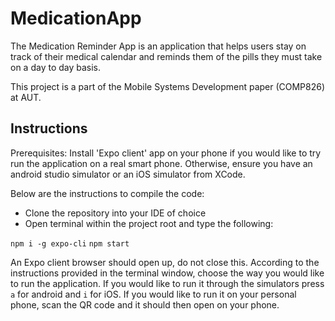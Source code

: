 # MedicationApp
The Medication Reminder App is an application that helps users stay on track of their medical calendar and reminds them of the pills they must take on a day to day basis. 

This project is a part of the Mobile Systems Development paper (COMP826) at AUT. 

## Instructions
Prerequisites: 
Install 'Expo client' app on your phone if you would like to try run the application on a real smart phone.
Otherwise, ensure you have an android studio simulator or an iOS simulator from XCode. 

Below are the instructions to compile the code:

 - Clone the repository into your IDE of choice
 - Open terminal within the project root and type the following:

`npm i -g expo-cli`
`npm start`

An Expo client browser should open up, do not close this. 
According to the instructions provided in the terminal window, choose the way you would like to run the application. 
If you would like to run it through the simulators press `a` for android and `i` for iOS.
If you would like to run it on your personal phone, scan the QR code and it should then open on your phone. 





